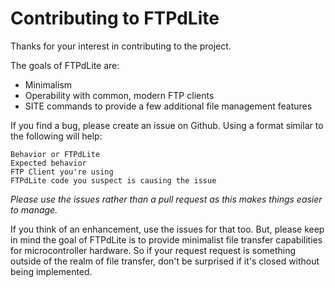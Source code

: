 # Contributing to FTPdLite
Thanks for your interest in contributing to the project.

The goals of FTPdLite are:
* Minimalism
* Operability with common, modern FTP clients
* SITE commands to provide a few additional file management features

If you find a bug, please create an issue on Github. Using a format similar to the following will help:

```
Behavior or FTPdLite
Expected behavior
FTP Client you're using
FTPdLite code you suspect is causing the issue
```

_Please use the issues rather than a pull request as this makes things easier to manage._

If you think of an enhancement, use the issues for that too. But, please keep in mind the goal of FTPdLite is to provide minimalist file transfer capabilities for microcontroller hardware. So if your request request is something outside of the realm of file transfer, don't be surprised if it's closed without being implemented.
